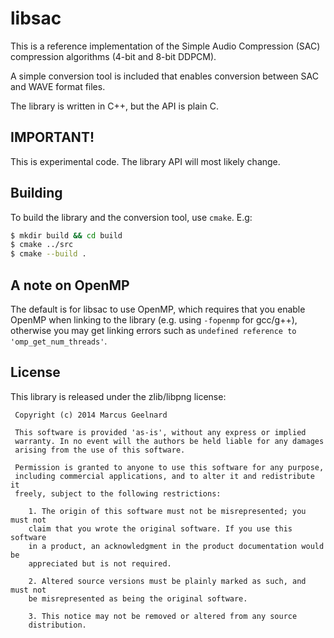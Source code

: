 # libsac

This is a reference implementation of the Simple Audio Compression (SAC)
compression algorithms (4-bit and 8-bit DDPCM).

A simple conversion tool is included that enables conversion between SAC and
WAVE format files.

The library is written in C++, but the API is plain C.


## IMPORTANT!

This is experimental code. The library API will most likely change.


## Building

To build the library and the conversion tool, use `cmake`. E.g:

```bash
$ mkdir build && cd build
$ cmake ../src
$ cmake --build .
```


## A note on OpenMP

The default is for libsac to use OpenMP, which requires that you enable OpenMP
when linking to the library (e.g. using `-fopenmp` for gcc/g++), otherwise you
may get linking errors such as `undefined reference to 'omp_get_num_threads'`.


## License

This library is released under the zlib/libpng license:

```
 Copyright (c) 2014 Marcus Geelnard

 This software is provided 'as-is', without any express or implied
 warranty. In no event will the authors be held liable for any damages
 arising from the use of this software.

 Permission is granted to anyone to use this software for any purpose,
 including commercial applications, and to alter it and redistribute it
 freely, subject to the following restrictions:

    1. The origin of this software must not be misrepresented; you must not
    claim that you wrote the original software. If you use this software
    in a product, an acknowledgment in the product documentation would be
    appreciated but is not required.

    2. Altered source versions must be plainly marked as such, and must not
    be misrepresented as being the original software.

    3. This notice may not be removed or altered from any source
    distribution.
```


